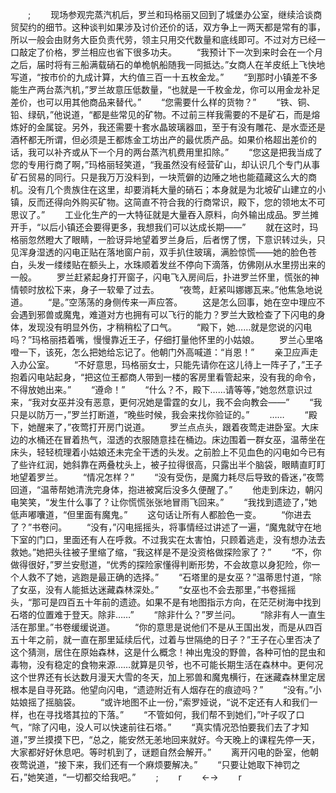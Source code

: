 　　;
　　现场参观完蒸汽机后，罗兰和玛格丽又回到了城堡办公室，继续洽谈商贸契约的细节。这种谈判如果涉及讨价还价的话，双方争上一两天都是常有的事，所以一般会由财务大臣负责代劳，领主只用交代数量和底线即可。不过对方已经一口敲定了价格，罗兰相应也省下很多功夫。
　　“我预计下一次到来时会在一个月之后，届时将有三船满载硝石的单桅帆船随我一同抵达。”女商人在羊皮纸上飞快地写道，“按市价的九成计算，大约值三百一十五枚金龙。”
　　“到那时小镇差不多能生产两台蒸汽机，”罗兰故意压低数量，“也就是一千枚金龙，你可以用金龙补足差价，也可以用其他商品来替代。”
　　“您需要什么样的货物？”
　　“铁、铜、铅、绿矾，”他说道，“都是些常见的矿物。不过前三样我需要的不是矿石，而是熔炼好的金属锭。另外，我还需要十套水晶玻璃器皿，至于有没有雕花、是水壶还是酒杯都无所谓，但必须是王都炼金工坊出产的最优质产品。如果价格超出差价的话，我可以补齐或从下一个月的两台蒸汽机费用里扣除。”
　　“您这是把我当成了您的专用行商了啊，”玛格丽轻笑道，“我虽然没有经营矿山，却认识几个专门从事矿石贸易的同行。只是我万万没料到，一块荒僻的边陲之地也能蕴藏这么大的商机。没有几个贵族住在这里，却要消耗大量的硝石；本身就是为北坡矿山建立的小镇，反而还得向外购买矿物。这简直不符合我的行商常识，殿下，您的领地太不可思议了。”
　　工业化生产的一大特征就是大量吞入原料，向外输出成品。罗兰摊开手，“以后小镇还会要得更多，我想我们可以达成长期——”
　　就在这时，玛格丽忽然瞪大了眼睛，一脸讶异地望着罗兰身后，后者愣了愣，下意识转过头，只见浑身湿透的闪电正贴在落地窗户前，双手扒住玻璃，满脸惊慌——她的脸色苍白，头发一缕缕贴在额头上，水珠顺着发丝不停向下滴落，仿佛刚从水里捞出来的一般。
　　罗兰赶紧起身打开窗子，闪电飞入房间后，扑进罗兰怀里，慌张的神情顿时放松下来，身子一软晕了过去。
　　“夜莺，赶紧叫娜娜瓦来。”他焦急地说道。
　　“是。”空荡荡的身侧传来一声应答。
　　这是怎么回事，她在空中理应不会遇到邪兽或魔鬼，难道对方也拥有可以飞行的能力？罗兰大致检查了下闪电的身体，发现没有明显外伤，才稍稍松了口气。
　　“殿下，她……就是您说的闪电吗？”玛格丽捂着嘴，慢慢靠近王子，仔细打量他怀里的小姑娘。
　　罗兰心里咯噔一下，该死，怎么把她给忘记了。他朝门外高喊道：“肖恩！”
　　亲卫应声走入办公室。
　　“不好意思，玛格丽女士，只能先请你在这儿待上一阵子了，”王子抱着闪电站起身，“把这位王都商人带到一楼的客房里看管起来，没有我的命令，不得放她出来。”
　　“遵命！”
　　“什么？不，殿下……请等等，”她忽然意识过来，“我对女巫并没有恶意，更何况她是雷霆的女儿，我不会向教会——”
　　“我只是以防万一，”罗兰打断道，“晚些时候，我会来找你验证的。”
　　……
　　“殿下，她醒来了，”夜莺打开房门说道。
　　罗兰点点头，跟着夜莺走进卧室。大床边的水桶还在冒着热气，湿透的衣服随意挂在桶边。床边围着一群女巫，温蒂坐在床头，轻轻梳理着小姑娘还未完全干透的头发。之前脸上不见血色的闪电如今已有了些许红润，她斜靠在两叠枕头上，被子拉得很高，只露出半个脑袋，眼睛直盯盯地望着罗兰。
　　“情况怎样？”
　　“没有受伤，是魔力耗尽后导致的昏迷，”夜莺回道，“温蒂帮她清洗完身体，抱进被窝后没多久便醒了。”
　　他走到床边，朝闪电笑笑，“发生什么事了？让你慌慌张张地冒雨飞回来。”
　　“我找到遗迹了，”她低声嘟囔道，“但里面有魔鬼。”
　　这句话让所有人都脸色一变。
　　“你进去了？”书卷问。
　　“没有，”闪电摇摇头，将事情经过讲述了一遍，“魔鬼就守在地下室的门口，里面还有人在呼救。不过我实在太害怕，只顾着逃走，没有想办法去救她。”她把头往被子里缩了缩，“我这样是不是没资格做探险家了？”
　　“不，你做得很好，”罗兰安慰道，“优秀的探险家懂得判断形势，不会故意以身犯险，你一个人救不了她，逃跑是最正确的选择。”
　　“石塔里的是女巫？”温蒂思忖道，“除了女巫，没有人能抵达迷藏森林深处。”
　　“女巫也不会去那里，”书卷摇摇头，“那可是四百五十年前的遗迹。如果不是有地图指示方向，在茫茫树海中找到石塔的位置难于登天。除非……”
　　“除非什么？”罗兰问。
　　“除非有人一直生活在那里。”书卷缓缓说道。
　　“你的意思是说他们不是从王国出发，而是从四百五十年之前，就一直在那里延续后代，过着与世隔绝的日子？”王子在心里否决了这个猜测，居住在原始森林，这是什么概念！神出鬼没的野兽，各种可怕的昆虫和毒物，没有稳定的食物来源……就算是贝爷，也不可能长期生活在森林中。更何况这个世界还有长达数月漫天大雪的冬天，加上邪兽和魔鬼横行，在迷藏森林里定居根本是自寻死路。他望向闪电，“遗迹附近有人烟存在的痕迹吗？”
　　“没有。”小姑娘摇了摇脑袋。
　　“或许地图不止一份，”索罗娅说，“说不定还有人和我们一样，也在寻找塔其拉的下落。”
　　“不管如何，我们帮不到她们，”叶子叹了口气，“除了闪电，没人可以快速前往石塔。”
　　“真实情况恐怕要我们去了才知道，”罗兰摸摸下巴，“总之，能安然无恙地回来就好。今天晚上的课程先停一天，大家都好好休息吧。等时机到了，谜题自然会解开。”
　　离开闪电的卧室，他朝夜莺说道，“接下来，我们还有一个麻烦要解决。”
　　“只要让她取下神罚之石，”她笑道，“一切都交给我吧。”
　　;
　　r
　　←→
　　r